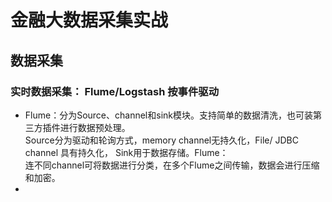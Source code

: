 # 金融大数据采集实战
## 数据采集
### 实时数据采集： Flume/Logstash 按事件驱动
- Flume：分为Source、channel和sink模块。支持简单的数据清洗，也可装第三方插件进行数据预处理。<br>Source分为驱动和轮询方式，memory channel无持久化，File/ JDBC channel 具有持久化， Sink用于数据存储。Flume：<br>连不同channel可将数据进行分类，在多个Flume之间传输，数据会进行压缩和加密。
-
